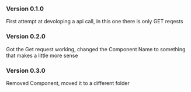 ### Version 0.1.0

First attempt at devoloping a api call, in this one there is only GET reqests

### Version 0.2.0

Got the Get request working, changed the Component Name to something that makes a little more sense

### Version 0.3.0
Removed Component, moved it to a different folder